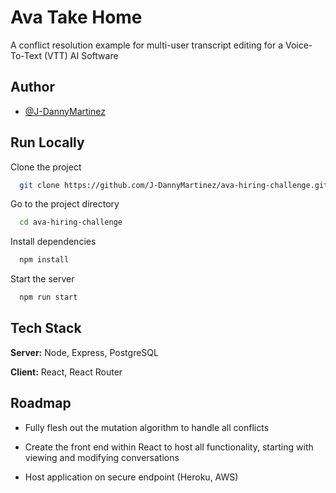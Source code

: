 
# Ava Take Home

A conflict resolution example for multi-user transcript editing for a Voice-To-Text (VTT) AI Software


## Author

- [@J-DannyMartinez](https://github.com/J-DannyMartinez)

  
## Run Locally

Clone the project

```bash
  git clone https://github.com/J-DannyMartinez/ava-hiring-challenge.git
```

Go to the project directory

```bash
  cd ava-hiring-challenge
```

Install dependencies

```bash
  npm install
```

Start the server

```bash
  npm run start
```

  
## Tech Stack

**Server:** Node, Express, PostgreSQL

**Client:** React, React Router

  
## Roadmap

- Fully flesh out the mutation algorithm to handle all conflicts

- Create the front end within React to host all functionality, starting with viewing and modifying conversations

- Host application on secure endpoint (Heroku, AWS) 

  
